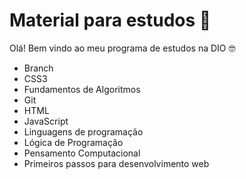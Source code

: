 # Material para estudos 📓

Olá! Bem vindo ao meu programa de estudos na DIO 🤓

- Branch
- CSS3
- Fundamentos de Algoritmos 
- Git
- HTML
- JavaScript
- Linguagens de programação
- Lógica de Programação
- Pensamento Computacional
- Primeiros passos para desenvolvimento web
